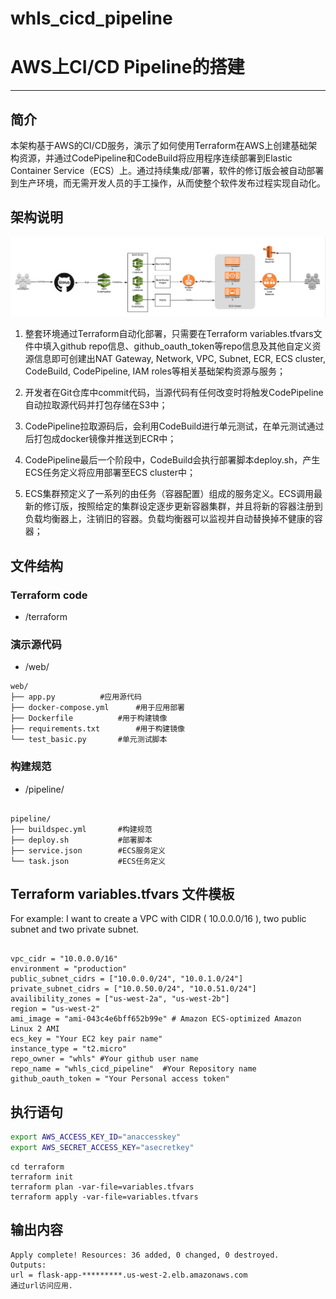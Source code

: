 # whls_cicd_pipeline

# AWS上CI/CD Pipeline的搭建

------


## 简介
本架构基于AWS的CI/CD服务，演示了如何使用Terraform在AWS上创建基础架构资源，并通过CodePipeline和CodeBuild将应用程序连续部署到Elastic Container Service（ECS）上。通过持续集成/部署，软件的修订版会被自动部署到生产环境，而无需开发人员的手工操作，从而使整个软件发布过程实现自动化。

## 架构说明
![](whls_cicd_pipeline.png)

1.	整套环境通过Terraform自动化部署，只需要在Terraform variables.tfvars文件中填入github repo信息、github_oauth_token等repo信息及其他自定义资源信息即可创建出NAT Gateway, Network, VPC, Subnet, ECR, ECS cluster, CodeBuild, CodePipeline, IAM roles等相关基础架构资源与服务；

2.	开发者在Git仓库中commit代码，当源代码有任何改变时将触发CodePipeline自动拉取源代码并打包存储在S3中；

3.	CodePipeline拉取源码后，会利用CodeBuild进行单元测试，在单元测试通过后打包成docker镜像并推送到ECR中；

4.	CodePipeline最后一个阶段中，CodeBuild会执行部署脚本deploy.sh，产生ECS任务定义将应用部署至ECS cluster中；

5.	ECS集群预定义了一系列的由任务（容器配置）组成的服务定义。ECS调用最新的修订版，按照给定的集群设定逐步更新容器集群，并且将新的容器注册到负载均衡器上，注销旧的容器。负载均衡器可以监视并自动替换掉不健康的容器；

## 文件结构
### Terraform code
* /terraform
### 演示源代码
* /web/

```
web/
├── app.py			#应用源代码
├── docker-compose.yml		#用于应用部署
├── Dockerfile			#用于构建镜像
├── requirements.txt		#用于构建镜像
└── test_basic.py		#单元测试脚本

```
### 构建规范
* /pipeline/

```

pipeline/
├── buildspec.yml		#构建规范
├── deploy.sh			#部署脚本
├── service.json		#ECS服务定义
└── task.json			#ECS任务定义

```
## Terraform variables.tfvars 文件模板
For example: I want to create a VPC with CIDR ( 10.0.0.0/16 ), two public subnet and two private subnet.

```

vpc_cidr = "10.0.0.0/16"
environment = "production"
public_subnet_cidrs = ["10.0.0.0/24", "10.0.1.0/24"]
private_subnet_cidrs = ["10.0.50.0/24", "10.0.51.0/24"]
availibility_zones = ["us-west-2a", "us-west-2b"]
region = "us-west-2"
ami_image = "ami-043c4e6bff652b99e" # Amazon ECS-optimized Amazon Linux 2 AMI 
ecs_key = "Your EC2 key pair name"
instance_type = "t2.micro"
repo_owner = "whls" #Your github user name
repo_name = "whls_cicd_pipeline"  #Your Repository name
github_oauth_token = "Your Personal access token"  

```

## 执行语句
```Bash
export AWS_ACCESS_KEY_ID="anaccesskey"
export AWS_SECRET_ACCESS_KEY="asecretkey"
```
```
cd terraform
terraform init
terraform plan -var-file=variables.tfvars
terraform apply -var-file=variables.tfvars
```

## 输出内容

```
Apply complete! Resources: 36 added, 0 changed, 0 destroyed.
Outputs:
url = flask-app-*********.us-west-2.elb.amazonaws.com
通过url访问应用.

```


